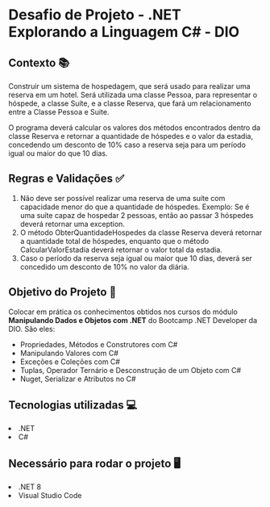 # Desafio de Projeto - .NET Explorando a Linguagem C# - DIO

## Contexto 📚
<p>Construir um sistema de hospedagem, que será usado para realizar uma reserva em um hotel. Será utilizada uma classe Pessoa, para representar o hóspede, a classe Suíte, e a classe Reserva, que fará um relacionamento entre a Classe Pessoa e Suite.</p>
<p>O programa deverá calcular os valores dos métodos encontrados dentro da classe Reserva e retornar a quantidade de hóspedes e o valor da estadia, concedendo um desconto de 10% caso a reserva seja para um período igual ou maior do que 10 dias.</p>  

## Regras e Validações ✅
<ol>
  <li>Não deve ser possível realizar uma reserva de uma suíte com capacidade menor do que a quantidade de hóspedes. Exemplo: Se é uma suíte capaz de hospedar 2 pessoas, então ao passar 3 hóspedes deverá retornar uma exception.</li>
  <li>O método ObterQuantidadeHospedes da classe Reserva deverá retornar a quantidade total de hóspedes, enquanto que o método CalcularValorEstadia deverá retornar o valor total da estadia.</li>
  <li>Caso o período da reserva seja igual ou maior que 10 dias, deverá ser concedido um desconto de 10% no valor da diária.</li>
</ol>

## Objetivo do Projeto 🚀
<p>Colocar em prática os conhecimentos obtidos nos cursos do módulo <strong>Manipulando Dados e Objetos com .NET</strong> do Bootcamp .NET Developer da DIO. São eles:</p>
<ul>
  <li>Propriedades, Métodos e Construtores com C#</li>
  <li>Manipulando Valores com C#</li>
  <li>Exceções e Coleções com C#</li>
  <li>Tuplas, Operador Ternário e Desconstrução de um Objeto com C#</li>
  <li>Nuget, Serializar e Atributos no C#</li>
</ul>

## Tecnologias utilizadas 💻
<li>.NET</li>
<li>C#</li>

## Necessário para rodar o projeto 🖥️
<li>.NET 8</li>
<li>Visual Studio Code</li>

